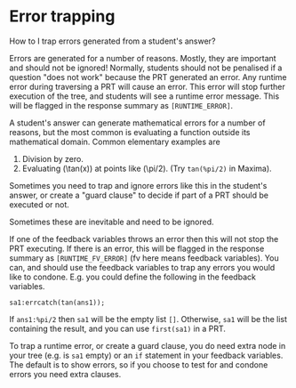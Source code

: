 # Error trapping

How to I trap errors generated from a student's answer?

Errors are generated for a number of reasons.  Mostly, they are important and should not be ignored!  Normally, students should not be penalised if a question "does not work" because the PRT generated an error.  Any runtime error during traversing a PRT will cause an error.  This error will stop further execution of the tree, and students will see a runtime error message.  This will be flagged in the response summary as `[RUNTIME_ERROR]`.

A student's answer can generate mathematical errors for a number of reasons, but the most common is evaluating a function outside its mathematical domain.  Common elementary examples are

1. Division by zero.
2. Evaluating \(\tan(x)\) at points like \(\pi/2\).  (Try `tan(%pi/2)` in Maxima).

Sometimes you need to trap and ignore errors like this in the student's answer, or create a "guard clause" to decide if part of a PRT should be executed or not.

Sometimes these are inevitable and need to be ignored.

If one of the feedback variables throws an error then this will not stop the PRT executing.  If there is an error, this will be flagged in the response summary as `[RUNTIME_FV_ERROR]` (fv here means feedback variables).  You can, and should use the feedback variables to trap any errors you would like to condone.  E.g. you could define the following in the feedback variables.

    sa1:errcatch(tan(ans1));

If `ans1:%pi/2` then `sa1` will be the empty list `[]`.  Otherwise, `sa1` will be the list containing the result, and you can use `first(sa1)` in a PRT.

To trap a runtime error, or create a guard clause, you do need extra node in your tree (e.g. is `sa1` empty) or an `if` statement in your feedback variables.  The default is to show errors, so if you choose to test for and condone errors you need extra clauses.

